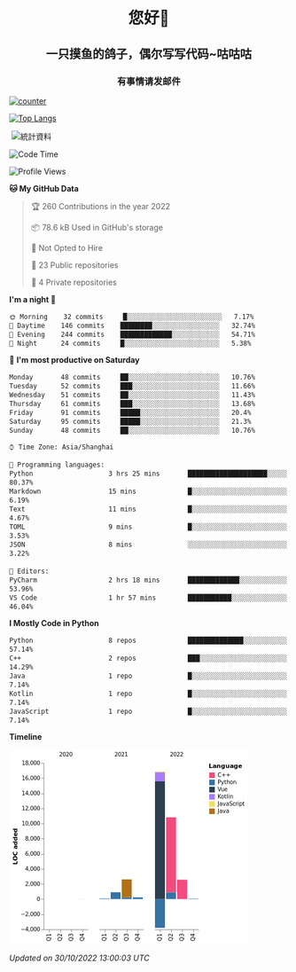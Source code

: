 

<!--
**kitUIN/kitUIN** is a ✨ _special_ ✨ repository because its `README.md` (this file) appears on your GitHub profile.

Here are some ideas to get you started:

- 🔭 I’m currently working on ...
- 🌱 I’m currently learning ...
- 👯 I’m looking to collaborate on ...
- 🤔 I’m looking for help with ...
- 💬 Ask me about ...
- 📫 How to reach me: ...
- 😄 Pronouns: ...
- ⚡ Fun fact: ...
-->
<h1 align="center">您好👋</h1>
<h2 align="center">一只摸鱼的鸽子，偶尔写写代码~咕咕咕</h2>
<h3 align="center">有事情请发邮件</h3>

[![counter](https://count.getloli.com/get/@KitUIN?theme=rule34)](https://count.getloli.com/)

[![Top Langs](https://github-readme-stats.vercel.app/api/top-langs/?username=kitUIN&show_icons=true&theme=gruvbox&locale=cn&layout=compact)](https://github.com/anuraghazra/github-readme-stats)

<p>&nbsp;<img align="center" src="https://github-readme-stats.vercel.app/api?username=kitUIN&show_icons=true&theme=gruvbox&locale=cn" alt="統計資料" /></p>


<!--START_SECTION:waka-->
![Code Time](http://img.shields.io/badge/Code%20Time-661%20hrs%2054%20mins-blue)

![Profile Views](http://img.shields.io/badge/Profile%20Views-3-blue)

**🐱 My GitHub Data** 

> 🏆 260 Contributions in the year 2022
 > 
> 📦 78.6 kB Used in GitHub's storage 
 > 
> 🚫 Not Opted to Hire
 > 
> 📜 23 Public repositories 
 > 
> 🔑 4 Private repositories  
 > 
**I'm a night 🦉** 

```text
🌞 Morning    32 commits     █░░░░░░░░░░░░░░░░░░░░░░░░   7.17% 
🌆 Daytime    146 commits    ████████░░░░░░░░░░░░░░░░░   32.74% 
🌃 Evening    244 commits    █████████████░░░░░░░░░░░░   54.71% 
🌙 Night      24 commits     █░░░░░░░░░░░░░░░░░░░░░░░░   5.38%

```
📅 **I'm most productive on Saturday** 

```text
Monday       48 commits     ██░░░░░░░░░░░░░░░░░░░░░░░   10.76% 
Tuesday      52 commits     ███░░░░░░░░░░░░░░░░░░░░░░   11.66% 
Wednesday    51 commits     ██░░░░░░░░░░░░░░░░░░░░░░░   11.43% 
Thursday     61 commits     ███░░░░░░░░░░░░░░░░░░░░░░   13.68% 
Friday       91 commits     █████░░░░░░░░░░░░░░░░░░░░   20.4% 
Saturday     95 commits     █████░░░░░░░░░░░░░░░░░░░░   21.3% 
Sunday       48 commits     ██░░░░░░░░░░░░░░░░░░░░░░░   10.76%

```


```text
⌚︎ Time Zone: Asia/Shanghai

💬 Programming languages: 
Python                   3 hrs 25 mins       ████████████████████░░░░░   80.37% 
Markdown                 15 mins             █░░░░░░░░░░░░░░░░░░░░░░░░   6.19% 
Text                     11 mins             █░░░░░░░░░░░░░░░░░░░░░░░░   4.67% 
TOML                     9 mins              █░░░░░░░░░░░░░░░░░░░░░░░░   3.53% 
JSON                     8 mins              ░░░░░░░░░░░░░░░░░░░░░░░░░   3.22%

📝 Editors: 
PyCharm                  2 hrs 18 mins       █████████████░░░░░░░░░░░░   53.96% 
VS Code                  1 hr 57 mins        ███████████░░░░░░░░░░░░░░   46.04%

```

**I Mostly Code in Python** 

```text
Python                   8 repos             ██████████████░░░░░░░░░░░   57.14% 
C++                      2 repos             ███░░░░░░░░░░░░░░░░░░░░░░   14.29% 
Java                     1 repo              █░░░░░░░░░░░░░░░░░░░░░░░░   7.14% 
Kotlin                   1 repo              █░░░░░░░░░░░░░░░░░░░░░░░░   7.14% 
JavaScript               1 repo              █░░░░░░░░░░░░░░░░░░░░░░░░   7.14%

```


**Timeline**

![Chart not found](https://raw.githubusercontent.com/kitUIN/kitUIN/main/charts/bar_graph.png) 


 *Updated on 30/10/2022 13:00:03 UTC*
<!--END_SECTION:waka-->
